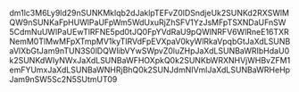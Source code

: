 dm1lc3M6Ly9ld29nSUNKMklqb2dJaklpTEFvZ0lDSndjeUk2SUNKd2RXSWlMQW9nSUNKaFpHUWlPaUFpWm5WdUxuRjZhSFV1YzJsMFpTSXNDaUFnSW5CdmNuUWlPaUEwTlRFNE5pd0tJQ0FpYVdRaU9pQWlNRFV6WlRneE16TXRNemM0TlMwMFpXTmpMV1kyTlRVdFpEVXpaV0kyWlRkaVpqbGtJaXdLSUNBaVlXbGtJam9nTUN3S0lDQWlibVYwSWpvZ0luZHpJaXdLSUNBaWRIbHdaU0k2SUNKdWIyNWxJaXdLSUNBaWFHOXpkQ0k2SUNKbWRXNHVjWHBvZFM1emFYUmxJaXdLSUNBaWNHRjBhQ0k2SUNJdmNIVmlJaXdLSUNBaWRHeHpJam9nSW5Sc2N5SUtmUT09
